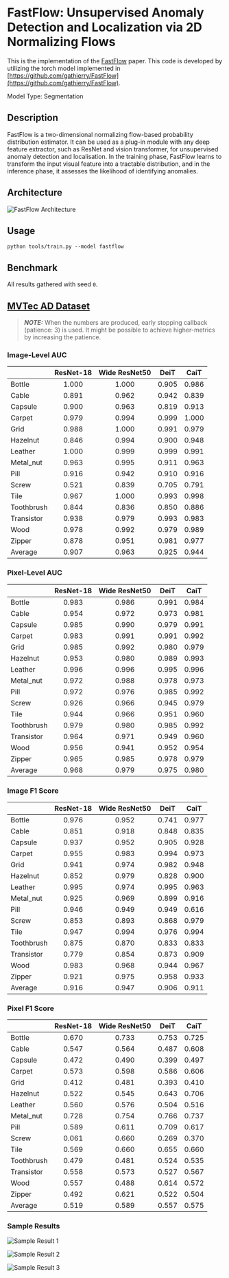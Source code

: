 # FastFlow: Unsupervised Anomaly Detection and Localization via 2D Normalizing Flows

This is the implementation of the [FastFlow](https://arxiv.org/abs/2111.07677) paper. This code is developed by utilizing the torch model implemented in [https://github.com/gathierry/FastFlow](https://github.com/gathierry/FastFlow).

Model Type: Segmentation

## Description

FastFlow is a two-dimensional normalizing flow-based probability distribution estimator. It can be used as a plug-in module with any deep feature extractor, such as ResNet and vision transformer, for unsupervised anomaly detection and localisation. In the training phase, FastFlow learns to transform the input visual feature into a tractable distribution, and in the inference phase, it assesses the likelihood of identifying anomalies.

## Architecture

![FastFlow Architecture](https://raw.githubusercontent.com/openvinotoolkit/anomalib/main/docs/source/images/fastflow/architecture.jpg "FastFlow Architecture")

## Usage

`python tools/train.py --model fastflow`

## Benchmark

All results gathered with seed `0`.

## [MVTec AD Dataset](https://www.mvtec.com/company/research/datasets/mvtec-ad)

> **_NOTE:_** When the numbers are produced, early stopping callback (patience: 3) is used. It might be possible to achieve higher-metrics by increasing the patience.

### Image-Level AUC

|            | ResNet-18 | Wide ResNet50 | DeiT  | CaiT  |
| ---------- | :-------: | :-----------: | :---: | :---: |
| Bottle     |   1.000   |     1.000     | 0.905 | 0.986 |
| Cable      |   0.891   |     0.962     | 0.942 | 0.839 |
| Capsule    |   0.900   |     0.963     | 0.819 | 0.913 |
| Carpet     |   0.979   |     0.994     | 0.999 | 1.000 |
| Grid       |   0.988   |     1.000     | 0.991 | 0.979 |
| Hazelnut   |   0.846   |     0.994     | 0.900 | 0.948 |
| Leather    |   1.000   |     0.999     | 0.999 | 0.991 |
| Metal_nut  |   0.963   |     0.995     | 0.911 | 0.963 |
| Pill       |   0.916   |     0.942     | 0.910 | 0.916 |
| Screw      |   0.521   |     0.839     | 0.705 | 0.791 |
| Tile       |   0.967   |     1.000     | 0.993 | 0.998 |
| Toothbrush |   0.844   |     0.836     | 0.850 | 0.886 |
| Transistor |   0.938   |     0.979     | 0.993 | 0.983 |
| Wood       |   0.978   |     0.992     | 0.979 | 0.989 |
| Zipper     |   0.878   |     0.951     | 0.981 | 0.977 |
| Average    |   0.907   |     0.963     | 0.925 | 0.944 |

### Pixel-Level AUC

|            | ResNet-18 | Wide ResNet50 | DeiT  | CaiT  |
| ---------- | :-------: | :-----------: | :---: | :---: |
| Bottle     |   0.983   |     0.986     | 0.991 | 0.984 |
| Cable      |   0.954   |     0.972     | 0.973 | 0.981 |
| Capsule    |   0.985   |     0.990     | 0.979 | 0.991 |
| Carpet     |   0.983   |     0.991     | 0.991 | 0.992 |
| Grid       |   0.985   |     0.992     | 0.980 | 0.979 |
| Hazelnut   |   0.953   |     0.980     | 0.989 | 0.993 |
| Leather    |   0.996   |     0.996     | 0.995 | 0.996 |
| Metal_nut  |   0.972   |     0.988     | 0.978 | 0.973 |
| Pill       |   0.972   |     0.976     | 0.985 | 0.992 |
| Screw      |   0.926   |     0.966     | 0.945 | 0.979 |
| Tile       |   0.944   |     0.966     | 0.951 | 0.960 |
| Toothbrush |   0.979   |     0.980     | 0.985 | 0.992 |
| Transistor |   0.964   |     0.971     | 0.949 | 0.960 |
| Wood       |   0.956   |     0.941     | 0.952 | 0.954 |
| Zipper     |   0.965   |     0.985     | 0.978 | 0.979 |
| Average    |   0.968   |     0.979     | 0.975 | 0.980 |

### Image F1 Score

|            | ResNet-18 | Wide ResNet50 | DeiT  | CaiT  |
| ---------- | :-------: | :-----------: | :---: | :---: |
| Bottle     |   0.976   |     0.952     | 0.741 | 0.977 |
| Cable      |   0.851   |     0.918     | 0.848 | 0.835 |
| Capsule    |   0.937   |     0.952     | 0.905 | 0.928 |
| Carpet     |   0.955   |     0.983     | 0.994 | 0.973 |
| Grid       |   0.941   |     0.974     | 0.982 | 0.948 |
| Hazelnut   |   0.852   |     0.979     | 0.828 | 0.900 |
| Leather    |   0.995   |     0.974     | 0.995 | 0.963 |
| Metal_nut  |   0.925   |     0.969     | 0.899 | 0.916 |
| Pill       |   0.946   |     0.949     | 0.949 | 0.616 |
| Screw      |   0.853   |     0.893     | 0.868 | 0.979 |
| Tile       |   0.947   |     0.994     | 0.976 | 0.994 |
| Toothbrush |   0.875   |     0.870     | 0.833 | 0.833 |
| Transistor |   0.779   |     0.854     | 0.873 | 0.909 |
| Wood       |   0.983   |     0.968     | 0.944 | 0.967 |
| Zipper     |   0.921   |     0.975     | 0.958 | 0.933 |
| Average    |   0.916   |     0.947     | 0.906 | 0.911 |

### Pixel F1 Score

|            | ResNet-18 | Wide ResNet50 | DeiT  | CaiT  |
| ---------- | :-------: | :-----------: | :---: | :---: |
| Bottle     |   0.670   |     0.733     | 0.753 | 0.725 |
| Cable      |   0.547   |     0.564     | 0.487 | 0.608 |
| Capsule    |   0.472   |     0.490     | 0.399 | 0.497 |
| Carpet     |   0.573   |     0.598     | 0.586 | 0.606 |
| Grid       |   0.412   |     0.481     | 0.393 | 0.410 |
| Hazelnut   |   0.522   |     0.545     | 0.643 | 0.706 |
| Leather    |   0.560   |     0.576     | 0.504 | 0.516 |
| Metal_nut  |   0.728   |     0.754     | 0.766 | 0.737 |
| Pill       |   0.589   |     0.611     | 0.709 | 0.617 |
| Screw      |   0.061   |     0.660     | 0.269 | 0.370 |
| Tile       |   0.569   |     0.660     | 0.655 | 0.660 |
| Toothbrush |   0.479   |     0.481     | 0.524 | 0.535 |
| Transistor |   0.558   |     0.573     | 0.527 | 0.567 |
| Wood       |   0.557   |     0.488     | 0.614 | 0.572 |
| Zipper     |   0.492   |     0.621     | 0.522 | 0.504 |
| Average    |   0.519   |     0.589     | 0.557 | 0.575 |

### Sample Results

![Sample Result 1](../../../../docs/source/images/fastflow/results/0.png "Sample Result 1")

![Sample Result 2](../../../../docs/source/images/fastflow/results/1.png "Sample Result 2")

![Sample Result 3](../../../../docs/source/images/fastflow/results/2.png "Sample Result 3")
